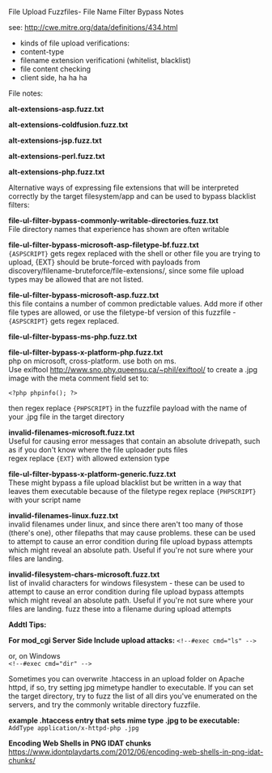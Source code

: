 File Upload Fuzzfiles- File Name Filter Bypass Notes 

see:  http://cwe.mitre.org/data/definitions/434.html

* kinds of file upload verifications:
 * content-type
 * filename extension verificationi (whitelist, blacklist)
 * file content checking
 * client side, ha ha ha

File notes:

**alt-extensions-asp.fuzz.txt**

**alt-extensions-coldfusion.fuzz.txt**

**alt-extensions-jsp.fuzz.txt**

**alt-extensions-perl.fuzz.txt**

**alt-extensions-php.fuzz.txt**

Alternative ways of expressing file extensions that will be interpreted correctly by the target filesystem/app and can be used to bypass blacklist filters:

**file-ul-filter-bypass-commonly-writable-directories.fuzz.txt** <br>
File directory names that experience has shown are often writable


**file-ul-filter-bypass-microsoft-asp-filetype-bf.fuzz.txt** <br>
``` {ASPSCRIPT} ``` gets regex replaced with the shell or other file you are trying to upload, {EXT} should be brute-forced with payloads from discovery/filename-bruteforce/file-extensions/, since some file upload types may be allowed that are not listed.


**file-ul-filter-bypass-microsoft-asp.fuzz.txt** <br>
this file contains a number of common predictable values. Add more if other file types are allowed, or use the filetype-bf version of this fuzzfile - ``` {ASPSCRIPT} ``` gets regex replaced. 


**file-ul-filter-bypass-ms-php.fuzz.txt**

**file-ul-filter-bypass-x-platform-php.fuzz.txt** <br>
php on microsoft, cross-platform. use both on ms.  <br>
Use exiftool http://www.sno.phy.queensu.ca/~phil/exiftool/  to create a .jpg image with the meta comment field set to:<br>

``` <?php phpinfo(); ?> ```

then regex replace ``` {PHPSCRIPT} ``` in the fuzzfile payload with the name of your .jpg file in the target directory<br>

**invalid-filenames-microsoft.fuzz.txt** <br>
Useful for causing error messages that contain an absolute drivepath, such as if you don't know where the file uploader puts files <br>
regex replace ``` {EXT} ``` with allowed extension type 

**file-ul-filter-bypass-x-platform-generic.fuzz.txt** <br>
These might bypass a file upload blacklist but be written in a way that leaves them executable because of the filetype
regex replace ``` {PHPSCRIPT} ``` with your script name <br>

**invalid-filenames-linux.fuzz.txt** <br>
invalid filenames under linux, and since there aren't too many of those (there's one), other filepaths that may cause problems.  these can be used to attempt to cause an error condition during file upload bypass attempts which might reveal an absolute path. Useful if you're not sure where your files are landing. <br>

**invalid-filesystem-chars-microsoft.fuzz.txt** <br>
list of invalid characters for windows filesystem - these can be used to attempt to cause an error condition during file upload bypass attempts which might reveal an absolute path. Useful if you're not sure where your files are landing. fuzz these into a filename during upload attempts <br>

**Addtl Tips:**

**For mod_cgi Server Side Include upload attacks:**
``` <!--#exec cmd="ls" --> ```

or, on Windows <br>
``` <!--#exec cmd="dir" --> ```

Sometimes you can overwrite .htaccess in an upload folder on Apache httpd, if so, 
try setting jpg mimetype handler to executable. If you can set the target directory, try to fuzz the 
list of all dirs you've enumerated on the servers, and try the commonly writable directory fuzzfile.

**example .htaccess entry that sets mime type .jpg to be executable:** <br>
 ``` AddType application/x-httpd-php .jpg ```

**Encoding Web Shells in PNG IDAT chunks** <br>
https://www.idontplaydarts.com/2012/06/encoding-web-shells-in-png-idat-chunks/ <br>

